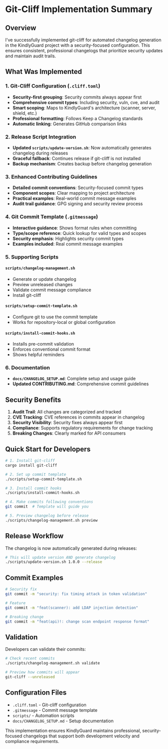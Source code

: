 # Git-Cliff Implementation Summary

## Overview

I've successfully implemented git-cliff for automated changelog generation in the KindlyGuard project with a security-focused configuration. This ensures consistent, professional changelogs that prioritize security updates and maintain audit trails.

## What Was Implemented

### 1. Git-Cliff Configuration (`.cliff.toml`)
- **Security-first grouping**: Security commits always appear first
- **Comprehensive commit types**: Including security, vuln, cve, and audit
- **Smart scoping**: Maps to KindlyGuard's architecture (scanner, server, shield, etc.)
- **Professional formatting**: Follows Keep a Changelog standards
- **Automatic linking**: Generates GitHub comparison links

### 2. Release Script Integration
- **Updated `scripts/update-version.sh`**: Now automatically generates changelog during releases
- **Graceful fallback**: Continues release if git-cliff is not installed
- **Backup mechanism**: Creates backup before changelog generation

### 3. Enhanced Contributing Guidelines
- **Detailed commit conventions**: Security-focused commit types
- **Component scopes**: Clear mapping to project architecture  
- **Practical examples**: Real-world commit message examples
- **Audit trail guidance**: GPG signing and security review process

### 4. Git Commit Template (`.gitmessage`)
- **Interactive guidance**: Shows format rules when committing
- **Type/scope reference**: Quick lookup for valid types and scopes
- **Security emphasis**: Highlights security commit types
- **Examples included**: Real commit message examples

### 5. Supporting Scripts

#### `scripts/changelog-management.sh`
- Generate or update changelog
- Preview unreleased changes
- Validate commit message compliance
- Install git-cliff

#### `scripts/setup-commit-template.sh`
- Configure git to use the commit template
- Works for repository-local or global configuration

#### `scripts/install-commit-hooks.sh`
- Installs pre-commit validation
- Enforces conventional commit format
- Shows helpful reminders

### 6. Documentation
- **`docs/CHANGELOG_SETUP.md`**: Complete setup and usage guide
- **Updated CONTRIBUTING.md**: Comprehensive commit guidelines

## Security Benefits

1. **Audit Trail**: All changes are categorized and tracked
2. **CVE Tracking**: CVE references in commits appear in changelog
3. **Security Visibility**: Security fixes always appear first
4. **Compliance**: Supports regulatory requirements for change tracking
5. **Breaking Changes**: Clearly marked for API consumers

## Quick Start for Developers

```bash
# 1. Install git-cliff
cargo install git-cliff

# 2. Set up commit template
./scripts/setup-commit-template.sh

# 3. Install commit hooks
./scripts/install-commit-hooks.sh

# 4. Make commits following conventions
git commit  # Template will guide you

# 5. Preview changelog before release
./scripts/changelog-management.sh preview
```

## Release Workflow

The changelog is now automatically generated during releases:

```bash
# This will update version AND generate changelog
./scripts/update-version.sh 1.0.0 --release
```

## Commit Examples

```bash
# Security fix
git commit -m "security: fix timing attack in token validation"

# Feature
git commit -m "feat(scanner): add LDAP injection detection"

# Breaking change
git commit -m "feat(api)!: change scan endpoint response format"
```

## Validation

Developers can validate their commits:

```bash
# Check recent commits
./scripts/changelog-management.sh validate

# Preview how commits will appear
git-cliff --unreleased
```

## Configuration Files

- `.cliff.toml` - Git-cliff configuration
- `.gitmessage` - Commit message template
- `scripts/` - Automation scripts
- `docs/CHANGELOG_SETUP.md` - Setup documentation

This implementation ensures KindlyGuard maintains professional, security-focused changelogs that support both development velocity and compliance requirements.
